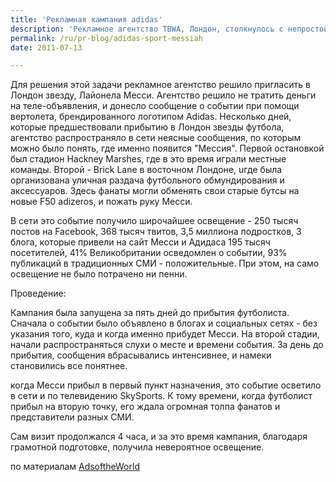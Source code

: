 ```yaml
---
title: 'Рекламная кампания adidas'
description: 'Рекламное агентство TBWA, Лондон, столкнулось с непростой задачей, поставленной клиентом, Adidas. Донести информацию о бренде до тинейджеров 14-19 лет, которые не сидят перед телевизором, не читают газет и вообще слабо достижимы для всех медиа, кроме Интернета.'
permalink: /ru/pr-blog/adidas-sport-messiah
date: 2011-07-13

---
```


Для решения этой задачи рекламное агентство  решило пригласить в Лондон звезду, Лайонела Месси. Агентство решило не тратить деньги на теле-объявления, и донесло сообщение о событии при помощи вертолета, брендированного логотипом Adidas. Несколько дней, которые предшествовали прибытию в Лондон звезды футбола, агентство распространяло в сети неясные сообщения, по которым можно было понять, где именно появится "Мессия". Первой остановкой был стадион  Hackney Marshes, где в это время играли местные команды. Второй - Brick Lane в восточном Лондоне,  uгде была организована уличная раздача футбольного обмундирования и аксессуаров. Здесь фанаты могли обменять свои старые бутсы на новые  F50 adizeros, и пожать руку Месси.

В сети это событие получило широчайшее освещение - 250 тысяч постов на Facebook, 368 тысяч твитов, 3,5 миллиона подростков, 3 блога, которые привели на сайт Месси и Адидаса 195 тысяч посетителей, 41% Великобритании осведомлен о событии, 93% публикаций в традиционных СМИ - положительные.  При этом, на само освещение не было потрачено ни пенни.

Проведение:

Кампания была запущена за пять дней до прибытия футболиста. Сначала о событии было объявлено в блогах и социальных сетях - без указания того, куда и когда именно прибудет Месси. На второй стадии, начали распространяться слухи о месте и времени события. За день до прибытия, сообщения вбрасывались интенсивнее, и намеки становились все понятнее.

когда Месси прибыл в первый пункт назначения, это событие осветило в сети и по телевидению SkySports. К тому времени, когда футболист прибыл на вторую точку, его ждала огромная толпа фанатов и представители разных СМИ.

Сам визит продолжался 4 часа, и за это время кампания, благодаря грамотной подготовке, получила невероятное освещение.

по материалам <a href="http://adsoftheworld.com/media/ambient/adidas_the_messiah?size=_original">AdsoftheWorld</a>

